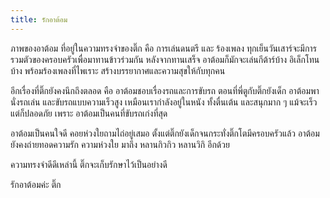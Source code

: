 ```yaml
---
title: รักอาต้อม
---
```



ภาพของอาต้อม ที่อยู่ในความทรงจำของติ๊ก คือ การเล่นดนตรี และ ร้องเพลง ทุกเย็นวันเสาร์จะมีการรวมตัวของครอบครัวเพื่อมาทานข้าวร่วมกัน หลังจากทานเสร็จ อาต้อมก็มักจะเล่นกีต้าร์บ้าง อิเล็กโทนบ้าง พร้อมร้องเพลงที่ไพเราะ สร้างบรรยากาศและความสุขให้กับทุกคน

อีกเรื่องที่ติ๊กยังคงนึกถึงตลอด คือ อาต้อมชอบเรื่องรถและการขับรถ ตอนที่พี่ตูกับติ๊กยังเด็ก อาต้อมพานั่งรถเล่น และขับรถแบบความเร็วสูง เหมือนเรากำลังอยู่ในหนัง ทั้งตื่นเต้น และสนุกมาก ๆ แม้จะเร็วแต่ก็ปลอดภัย เพราะ อาต้อมเป็นคนที่ขับรถเก่งที่สุด

อาต้อมเป็นคนใจดี คอยห่วงใยถามไถ่อยู่เสมอ ตั้งแต่ติ๊กยังเด็กจนกระทั่งติ๊กโตมีครอบครัวแล้ว อาต้อมยังคงถ่ายทอดความรัก ความห่วงใย มาถึง หลานกิวกิว หลานวิกิ อีกด้วย

ความทรงจำดีดีเหล่านี้ ติ๊กจะเก็บรักษาไว้เป็นอย่างดี

รักอาต้อมค่ะ
ติ๊ก

